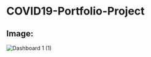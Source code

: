 # COVID19-Portfolio-Project

## Image:

![Dashboard 1 (1)](https://user-images.githubusercontent.com/114427519/193959305-8fe1796f-c7df-4521-9c90-f90c209bdb44.png)
